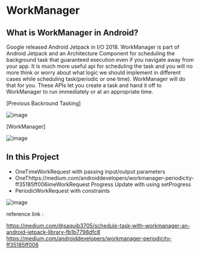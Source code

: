 # WorkManager

## What is WorkManager in Android?

Google released Android Jetpack in I/O 2018. WorkManager is part of Android Jetpack and an Architecture Component 
for scheduling the background task that guaranteed execution even if you navigate away from your app. 
It is much more useful api for scheduling the task and you will no more think or worry about what logic 
we should implement in different cases while scheduling task(periodic or one time).
WorkManager will do that for you. These APIs let you create a task and hand it off to WorkManager 
to run immediately or at an appropriate time.


 [Previous Backround Tasking]
  
![image](https://user-images.githubusercontent.com/53125879/79498728-a1aa9600-7fde-11ea-8e61-e0b2d8c3479f.png)

 [WorkManager]

![image](https://user-images.githubusercontent.com/53125879/79498789-b71fc000-7fde-11ea-8887-6ea51d55d828.png)


## In this Project

 -  OneTimeWorkRequest with passing input/output parameters
 -  OneThttps://medium.com/androiddevelopers/workmanager-periodicity-ff35185ff006imeWorkRequest Progress Update with using setProgress
 -  PeriodicWorkRequest with constraints
       
![image](https://user-images.githubusercontent.com/53125879/79502699-d28dc980-7fe4-11ea-9ded-04d113441173.png)



reference link : 

https://medium.com/@saquib3705/schedule-task-with-workmanager-an-android-jetpack-library-fb1b7798dfc8
https://medium.com/androiddevelopers/workmanager-periodicity-ff35185ff006
